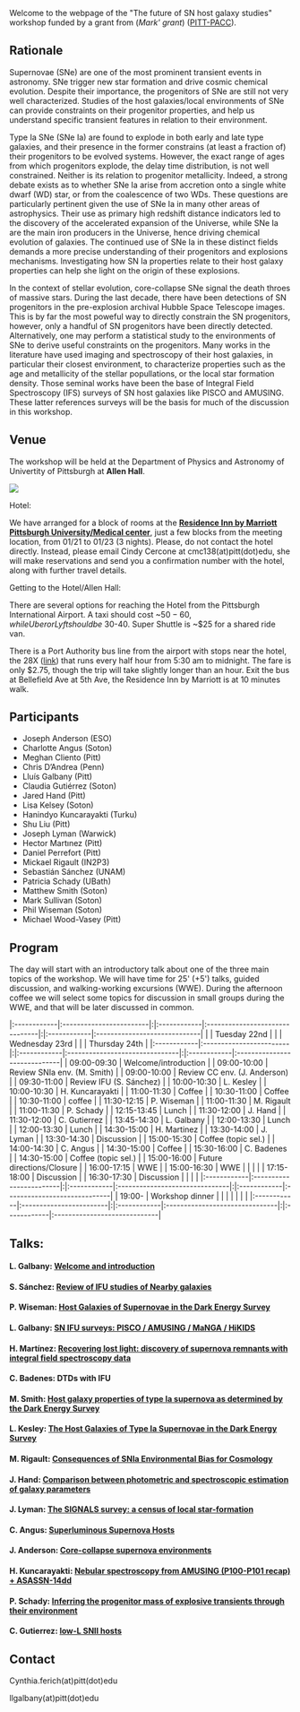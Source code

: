 Welcome to the webpage of the "The future of SN host galaxy studies" workshop funded by a grant from (*Mark' grant*) ([PITT-PACC](http://www.physicsandastronomy.pitt.edu/pittpacc)).

## Rationale

Supernovae (SNe) are one of the most prominent transient events in astronomy. SNe trigger new star formation and drive cosmic chemical evolution. Despite their importance, the progenitors of SNe are still not very well characterized. Studies of the host galaxies/local environments of SNe can provide constraints on their progenitor properties, and help us understand specific transient features in relation to their environment.

Type Ia SNe (SNe Ia) are found to explode in both early and late type galaxies, and their presence in the former constrains (at least a fraction of) their progenitors to be evolved systems. However, the exact range of ages from which progenitors explode, the delay time distribution, is not well constrained. Neither is its relation to progenitor metallicity. Indeed, a strong debate exists as to whether SNe Ia arise from accretion onto a single white dwarf (WD) star, or from the coalescence of two WDs. These questions are particularly pertinent given the use of SNe Ia in many other areas of astrophysics. Their use as primary high redshift distance indicators led to the discovery of the accelerated expansion of the Universe, while SNe Ia are the main iron producers in the Universe, hence driving chemical evolution of galaxies. The continued use of SNe Ia in these distinct fields demands a more precise understanding of their progenitors and explosions mechanisms. Investigating how SN Ia properties relate to their host galaxy properties can help she light on the origin of these explosions.

In the context of stellar evolution, core-collapse SNe signal the death throes of massive stars. During the last decade, there have been detections of SN progenitors in the pre-explosion archival Hubble Space Telescope images. This is by far the most poweful way to directly constrain the SN progenitors, however, only a handful of SN progenitors have been directly detected. Alternatively, one may perform a statistical study to the environments of SNe to derive useful constraints on the progenitors. Many works in the literature have used imaging and spectroscopy of their host galaxies, in particular their closest environment, to characterize properties such as the age and metallicity of the stellar popullations, or the local star formation density. Those seminal works have been the base of Integral Field Spectroscopy (IFS) surveys of SN host galaxies like PISCO and AMUSING. These latter references surveys will be the basis for much of the discussion in this workshop.

## Venue

The workshop will be held at the Department of Physics and Astronomy of Univertity of Pittsburgh at **Allen Hall**.

[![](https://raw.githubusercontent.com/amusing-muse/workshop/master/map.png)](https://www.google.com/maps/place/Department+of+Physics+and+Astronomy/@40.4440856,-79.9582102,17z/data=!4m5!3m4!1s0x8834f22a1b91901b:0xb323ed98843e3372!8m2!3d40.4446041!4d-79.9582853)

Hotel:

We have arranged for a block of rooms at the [**Residence Inn by Marriott Pittsburgh University/Medical center**](https://www.google.com/maps/place/Residence+Inn+by+Marriott+Pittsburgh+University%2FMedical+Center/@40.4512219,-79.9515301,16z/data=!4m5!3m4!1s0x0:0xd38afc9188b28eeb!8m2!3d40.4539194!4d-79.9550173), just a few blocks from the meeting location, from 01/21 to 01/23 (3 nights). Please, do not contact the hotel directly. Instead, please email Cindy Cercone at cmc138(at)pitt(dot)edu, she will make reservations and send you a confirmation number with the hotel, along with further travel details. 

Getting to the Hotel/Allen Hall:

There are several options for reaching the Hotel from the Pittsburgh International Airport. A taxi should cost ~$50-60, while Uber or Lyft should be ~$30-40. Super Shuttle is ~$25 for a shared ride van. 

There is a Port Authority bus line from the airport with stops near the hotel, the 28X ([link](https://www.portauthority.org/rt/28x.pdf)) that runs every half hour from 5:30 am to midnight. The fare is only $2.75, though the trip will take slightly longer than an hour. Exit the bus at Bellefield Ave at 5th Ave, the Residence Inn by Marriott is at 10 minutes walk.


## Participants

- Joseph Anderson (ESO)
- Charlotte Angus (Soton)
- Meghan Cliento (Pitt)
- Chris D’Andrea (Penn) 
- Lluís Galbany (Pitt)
- Claudia Gutiérrez (Soton)
- Jared Hand (Pitt)
- Lisa Kelsey (Soton)
- Hanindyo Kuncarayakti (Turku)
- Shu Liu (Pitt)
- Joseph Lyman (Warwick)
- Hector Martınez (Pitt)
- Daniel Perrefort (Pitt)
- Mickael Rigault (IN2P3) 
- Sebastián Sánchez (UNAM)
- Patricia Schady (UBath)
- Matthew Smith (Soton)
- Mark Sullivan (Soton)
- Phil Wiseman (Soton)
- Michael Wood-Vasey (Pitt)

<!--- Registration form [here](https://goo.gl/forms/ExuqCrqCwTyqKBhl1)--->

## Program

The day will start with an introductory talk about one of the three main topics of the workshop. We will have time for 25' (+5') talks, guided discussion, and walking-working excursions (WWE). During the afternoon coffee we will select some topics for discussion in small groups during the WWE, and that will be later discussed in common.

|:------------|:------------------------|:|:------------|:-------------------------------|:|:------------|:-----------------------------|
|             |  Tuesday 22nd           | |             |  Wednesday 23rd                | |             |  Thursday  24th              |
|:------------|:------------------------|:|:------------|:-------------------------------|:|:------------|:-----------------------------|
| 09:00-09:30 | Welcome/introduction    | | 09:00-10:00 | Review SNIa env. (M. Smith)    | | 09:00-10:00 | Review CC env. (J. Anderson) |
| 09:30-11:00 | Review IFU (S. Sánchez) | | 10:00-10:30 | L. Kesley                      | | 10:00-10:30 | H. Kuncarayakti              |
| 11:00-11:30 | Coffee                  | | 10:30-11:00 | Coffee                         | | 10:30-11:00 | coffee                       |
| 11:30-12:15 | P. Wiseman              | | 11:00-11:30 | M. Rigault                     | | 11:00-11:30 | P. Schady                    |
| 12:15-13:45 | Lunch                   | | 11:30-12:00 | J. Hand                        | | 11:30-12:00 | C. Gutierrez                 |
| 13:45-14:30 | L. Galbany              | | 12:00-13:30 | Lunch                          | | 12:00-13:30 | Lunch                        |
| 14:30-15:00 | H. Martinez             | | 13:30-14:00 | J. Lyman                       | | 13:30-14:30 | Discussion                   |
| 15:00-15:30 | Coffee (topic sel.)     | | 14:00-14:30 | C. Angus                       | | 14:30-15:00 | Coffee                       |
| 15:30-16:00 | C. Badenes              | | 14:30-15:00 | Coffee (topic sel.)            | | 15:00-16:00 | Future directions/Closure    |
| 16:00-17:15 | WWE                     | | 15:00-16:30 | WWE                            | |             |                              |
| 17:15-18:00 | Discussion              | | 16:30-17:30 | Discussion                     | |             |                              |
|:------------|:------------------------|:|:------------|:-------------------------------|:|:------------|:-----------------------------|
| 19:00-      | Workshop dinner         | |             |                                | |             |                              |
|:------------|:------------------------|:|:------------|:-------------------------------|:|:------------|:-----------------------------|

## Talks:

#### L. Galbany: [Welcome and introduction](https://github.com/amusing-muse/workshop/blob/master/talks/Galbany-Introduction.pdf)
#### S. Sánchez: [Review of IFU studies of Nearby galaxies](https://github.com/amusing-muse/workshop/blob/master/talks/Sanchez-IFS_Surveys.ppt)
#### P. Wiseman: [Host Galaxies of Supernovae in the Dark Energy Survey](https://github.com/amusing-muse/workshop/blob/master/talks/Weisman-DEShosts.pdf)
#### L. Galbany: [SN IFU surveys: PISCO / AMUSING / MaNGA / HiKIDS](https://github.com/amusing-muse/workshop/blob/master/talks/Galbany-IFUSNsurveys.pdf)
#### H. Martínez: [Recovering lost light: discovery of supernova remnants with integral field spectroscopy data](https://github.com/amusing-muse/workshop/blob/master/talks/Martinez-SNR.pdf)
#### C. Badenes: DTDs with IFU

#### M. Smith: [Host galaxy properties of type Ia supernova as determined by the Dark Energy Survey](https://github.com/amusing-muse/workshop/blob/master/talks/Smith-SNIaCosmo.pdf)
#### L. Kesley: [The Host Galaxies of Type Ia Supernovae in the Dark Energy Survey](https://github.com/amusing-muse/workshop/blob/master/talks/Kesley-DESlocal.pdf)
#### M. Rigault: [Consequences of SNIa Environmental Bias for Cosmology](https://github.com/amusing-muse/workshop/blob/master/talks/Rigault-CosmoBias.pdf)
#### J. Hand: [Comparison between photometric and spectroscopic estimation of galaxy parameters](https://github.com/amusing-muse/workshop/blob/master/talks/Hand-Comparison.pdf)
#### J. Lyman: [The SIGNALS survey: a census of local star-formation](https://github.com/amusing-muse/workshop/blob/master/talks/Lyman-Signals.pdf)
#### C. Angus: [Superluminous Supernova Hosts](https://github.com/amusing-muse/workshop/blob/master/talks/Angus-SLSNhosts.key)

#### J. Anderson: [Core-collapse supernova environments](https://github.com/amusing-muse/workshop/blob/master/talks/Anderson-CCreview.pdf)
#### H. Kuncarayakti: [Nebular spectroscopy from AMUSING (P100-P101 recap) + ASASSN-14dd](https://github.com/amusing-muse/workshop/blob/master/talks/Kuncarayakti-Nebsp.pdf)
#### P. Schady: [Inferring the progenitor mass of explosive transients through their environment](https://github.com/amusing-muse/workshop/blob/master/talks/Schady-HaEW.pdf)
#### C. Gutierrez: [low-L SNII hosts](https://github.com/amusing-muse/workshop/blob/master/talks/Gutierrez-lowZhosts.pdf)

## Contact

Cynthia.ferich(at)pitt(dot)edu

llgalbany(at)pitt(dot)edu
